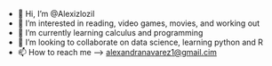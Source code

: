 - 👋 Hi, I’m @Alexizlozil
- 👀 I’m interested in reading, video games, movies, and working out
- 🌱 I’m currently learning calculus and programming
- 💞️ I’m looking to collaborate on data science, learning python and R
- 📫 How to reach me --> alexandranavarez1@gmail.cim

<!---
Alexizlozil/Alexizlozil is a ✨ special ✨ repository because its `README.md` (this file) appears on your GitHub profile.
You can click the Preview link to take a look at your changes.
--->
